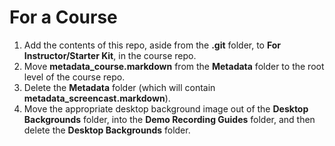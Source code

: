 # For a Course

1. Add the contents of this repo, aside from the **.git** folder, to **For Instructor/Starter Kit**, in the course repo.
2. Move **metadata_course.markdown** from the **Metadata** folder to the root level of the course repo.
3. Delete the **Metadata** folder (which will contain **metadata_screencast.markdown**).
4. Move the appropriate desktop background image out of the **Desktop Backgrounds** folder, into the **Demo Recording Guides** folder, and then delete the **Desktop Backgrounds** folder.
